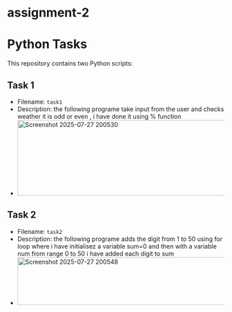 # assignment-2
# Python Tasks

This repository contains two Python scripts:

## Task 1
- Filename: `task1`
- Description: the following programe take input from the user and checks weather it is odd or even , i have done it using % function
- <img width="1096" height="175" alt="Screenshot 2025-07-27 200530" src="https://github.com/user-attachments/assets/f066cfca-d4f0-4dd1-818b-6849db946564" />




##  Task 2
- Filename: `task2`
- Description: the following programe adds the digit from 1 to 50 using for loop where i have initialisez a variable sum=0 and then with a variable num from range 0 to 50 i have added each digit to sum
- <img width="1096" height="111" alt="Screenshot 2025-07-27 200548" src="https://github.com/user-attachments/assets/046f4506-ba4c-451d-a9ef-cd574f1214ba" />

